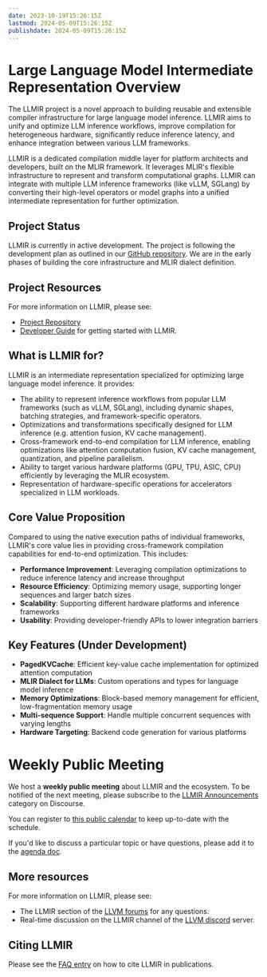 ```yaml
---
date: 2023-10-19T15:26:15Z
lastmod: 2024-05-09T15:26:15Z
publishdate: 2024-05-09T15:26:15Z
---
```


# Large Language Model Intermediate Representation Overview

The LLMIR project is a novel approach to building reusable and extensible
compiler infrastructure for large language model inference. LLMIR aims to unify and optimize 
LLM inference workflows, improve compilation for heterogeneous hardware, significantly reduce 
inference latency, and enhance integration between various LLM frameworks.

LLMIR is a dedicated compilation middle layer for platform architects and developers, built on 
the MLIR framework. It leverages MLIR's flexible infrastructure to represent and transform 
computational graphs. LLMIR can integrate with multiple LLM inference frameworks (like vLLM, SGLang) 
by converting their high-level operators or model graphs into a unified intermediate representation 
for further optimization.

## Project Status

LLMIR is currently in active development. The project is following the development plan as outlined in our [GitHub repository](https://github.com/chenxingqiang/llmir.git). We are in the early phases of building the core infrastructure and MLIR dialect definition.

## Project Resources

For more information on LLMIR, please see:

* [Project Repository](https://github.com/chenxingqiang/llmir.git)
* [Developer Guide](/getting_started/DeveloperGuide/) for getting started with LLMIR.

## What is LLMIR for?

LLMIR is an intermediate representation specialized for optimizing large language model inference. It provides:

* The ability to represent inference workflows from popular LLM frameworks (such as vLLM, SGLang), including
  dynamic shapes, batching strategies, and framework-specific operators.
* Optimizations and transformations specifically designed for LLM inference (e.g. attention fusion, KV cache management).
* Cross-framework end-to-end compilation for LLM inference, enabling optimizations like attention computation fusion,
  KV cache management, quantization, and pipeline parallelism.
* Ability to target various hardware platforms (GPU, TPU, ASIC, CPU) efficiently by leveraging the MLIR ecosystem.
* Representation of hardware-specific operations for accelerators specialized in LLM workloads.

## Core Value Proposition

Compared to using the native execution paths of individual frameworks, LLMIR's core value lies in providing cross-framework
compilation capabilities for end-to-end optimization. This includes:

* **Performance Improvement**: Leveraging compilation optimizations to reduce inference latency and increase throughput
* **Resource Efficiency**: Optimizing memory usage, supporting longer sequences and larger batch sizes
* **Scalability**: Supporting different hardware platforms and inference frameworks
* **Usability**: Providing developer-friendly APIs to lower integration barriers

## Key Features (Under Development)

* **PagedKVCache**: Efficient key-value cache implementation for optimized attention computation
* **MLIR Dialect for LLMs**: Custom operations and types for language model inference
* **Memory Optimizations**: Block-based memory management for efficient, low-fragmentation memory usage
* **Multi-sequence Support**: Handle multiple concurrent sequences with varying lengths
* **Hardware Targeting**: Backend code generation for various platforms

# Weekly Public Meeting

We host a **weekly public meeting** about LLMIR and the ecosystem.
To be notified of the next meeting, please subscribe to the
[LLMIR Announcements](https://discourse.llvm.org/c/llmir/llmir-announcements/44)
category on Discourse.

You can register to [this public calendar](https://calendar.google.com/calendar/u/0?cid=N2EzMDU3NTBjMjkzYWU5MTY5NGNlMmQ3YjJlN2JjNWEyYjViNjg1NTRmODcxOWZiOTU1MmIzNGQxYjkwNGJkZEBncm91cC5jYWxlbmRhci5nb29nbGUuY29t)
to keep up-to-date with the schedule.

If you'd like to discuss a particular topic or have questions, please add it to the
[agenda doc](https://docs.google.com/document/d/1y2YlcOVMPocQjSFi3X6gYGRjA0onyqr41ilXji10phw/edit#).

## More resources

For more information on LLMIR, please see:

*   The LLMIR section of the [LLVM forums](https://llvm.discourse.group/c/llmir/31) for any questions.
*   Real-time discussion on the LLMIR channel of the [LLVM discord](https://discord.gg/xS7Z362) server.

## Citing LLMIR

Please see the [FAQ
entry](https://llmir.llvm.org/getting_started/Faq/#how-to-refer-to-llmir-in-publications-is-there-an-accompanying-paper)
on how to cite LLMIR in publications.
